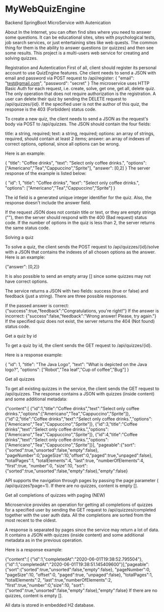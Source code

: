 # MyWebQuizEngine
Backend SpringBoot MicroService with Autenication 

About
In the Internet, you can often find sites where you need to answer some questions. It can be educational sites, sites with psychological tests, job search services, or just entertaining sites like web quests. The common thing for them is the ability to answer questions (or quizzes) and then see some results. This project is a multi-users web service for creating and solving quizzes.

Registration and Autentication
First of all, client should register its personal account to use QuizEngine features.
Che client needs to send a JSON with email and password via POST request to /api/register:
{
  "email": "test@gmail.com",
  "password": "secret"
}
The microservice uses HTTP Basic Auth for each request, i.e. create, solve, get one, get all, delete quiz.
The only operation that does not require authorization is the registration.
A user can delete their quiz by sending the DELETE request to /api/quizzes/{id}. If the specified user is not the author of this quiz, the response is the 403 (Forbidden) status code.

To create a new quiz, the client needs to send a JSON as the request's body via POST to /api/quizzes. The JSON should contain the four fields:

title: a string, required;
text: a string, required;
options: an array of strings, required, should contain at least 2 items;
answer: an array of indexes of correct options, optional, since all options can be wrong.

Here is an example:

{
  "title": "Coffee drinks",
  "text": "Select only coffee drinks.",
  "options": ["Americano","Tea","Cappuccino","Sprite"],
  "answer": [0,2]
}
The server response of the example is listed below:

{
  "id": 1,
  "title": "Coffee drinks",
  "text": "Select only coffee drinks.",
  "options": ["Americano","Tea","Cappuccino","Sprite"]
}

The id field is a generated unique integer identifier for the quiz. Also, the response doesn't include the answer field.

If the request JSON does not contain title or text, or they are empty strings (""), then the server should respond with the  400 (Bad request) status code. If the number of options in the quiz is less than 2, the server returns the same status code.

Solving a quiz

To solve a quiz, the client sends the POST request to /api/quizzes/{id}/solve with a JSON that contains the indexes of all chosen options as the answer.
Here is an example:

{"answer": [0,2]} 

It is also possible to send an empty array [] since some quizzes may not have correct options.

The service returns a JSON with two fields: success (true or false) and feedback (just a string). There are three possible responses.

If the passed answer is correct:
{"success":true,"feedback":"Congratulations, you're right!"}
If the answer is incorrect:
{"success":false,"feedback":"Wrong answer! Please, try again."}
If the specified quiz does not exist, the server returns the 404 (Not found) status code.

Get a quiz by id

To get a quiz by id, the client sends the GET request to /api/quizzes/{id}.

Here is a response example:

{
  "id": 1,
  "title": "The Java Logo",
  "text": "What is depicted on the Java logo?",
  "options": ["Robot","Tea leaf","Cup of coffee","Bug"]
}

Get all quizzes

To get all existing quizzes in the service, the client sends the GET request to /api/quizzes.
The response contains a JSON with quizzes (inside content) and some additional metadata:

{"content":[
{"id":1,"title":"Coffee drinks","text":"Select only coffee drinks.","options":["Americano","Tea","Cappuccino","Sprite"]},
{"id":2,"title":"Coffee drinks","text":"Select only coffee drinks.","options":["Americano","Tea","Cappuccino","Sprite"]},
{"id":3,"title":"Coffee drinks","text":"Select only coffee drinks.","options":["Americano","Tea","Cappuccino","Sprite"]},
{"id":4,"title":"Coffee drinks","text":"Select only coffee drinks.","options":["Americano","Tea","Cappuccino","Sprite"]}],
"pageable":{"sort":{"sorted":true,"unsorted":false,"empty":false},
"pageNumber":0,"pageSize":10,"offset":0,"paged":true,"unpaged":false},
"totalPages":1,
"totalElements":4,
"last":true,
"numberOfElements":4,
"first":true,
"number":0,
"size":10,
"sort":{"sorted":true,"unsorted":false,"empty":false},"empty":false}

API supports the navigation through pages by passing the page parameter ( /api/quizzes?page=1). If there are no quizzes, content is empty [].

Get all completions of quizzes with paging (NEW)

Microservice provides an operation for getting all completions of quizzes for a specified user by sending the GET request to /api/quizzes/completed together with the user auth data. All the completions are sorted from the most recent to the oldest.

A response is separated by pages since the service may return a lot of data. 
It contains a JSON with quizzes (inside content) and some additional metadata as in the previous operation.

Here is a response example:

{"content":[
{"id":1,"completedAt":"2020-06-01T19:38:52.795504"},
{"id":1,"completedAt":"2020-06-01T19:38:51.145409600"}],"pageable":{"sort":{"sorted":true,"unsorted":false,"empty":false},
"pageNumber":0,
"pageSize":10,
"offset":0,
"paged":true,
"unpaged":false},
"totalPages":1,
"totalElements":2,
"last":true,"numberOfElements":2,
"first":true,"number":0,"size":10,
"sort":{"sorted":true,"unsorted":false,"empty":false},"empty":false}
If there are no quizzes, content is empty [].

All data is stored in embedded H2 database. 
